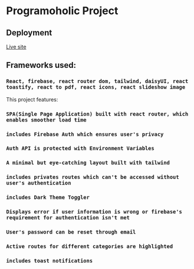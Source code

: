 # Programoholic Project

## Deployment

[Live site](https://programoholic-981e6.web.app/)

## Frameworks used:

### `React, firebase, react router dom, tailwind, daisyUI, react toastify, react to pdf, react icons, react slideshow image`

This project features:

### `SPA(Single Page Application) built with react router, which enables smoother load time`

### `includes Firebase Auth which ensures user's privacy`

### `Auth API is protected with Environment Variables`

### `A minimal but eye-catching layout built with tailwind`

### `includes privates routes which can't be accessed without user's authentication`

### `includes Dark Theme Toggler`

### `Displays error if user information is wrong or firebase's requirement for authentication isn't met`

### `User's password can be reset through email`

### `Active routes for different categories are highlighted`

### `includes toast notifications`





